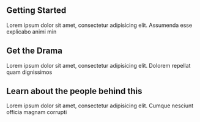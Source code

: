 <br>

## Getting Started

Lorem ipsum dolor sit amet, consectetur adipisicing elit. Assumenda esse explicabo animi min

## Get the Drama

Lorem ipsum dolor sit amet, consectetur adipisicing elit. Dolorem repellat quam dignissimos 

## Learn about the people behind this

Lorem ipsum dolor sit amet, consectetur adipisicing elit. Cumque nesciunt officia magnam corrupti
